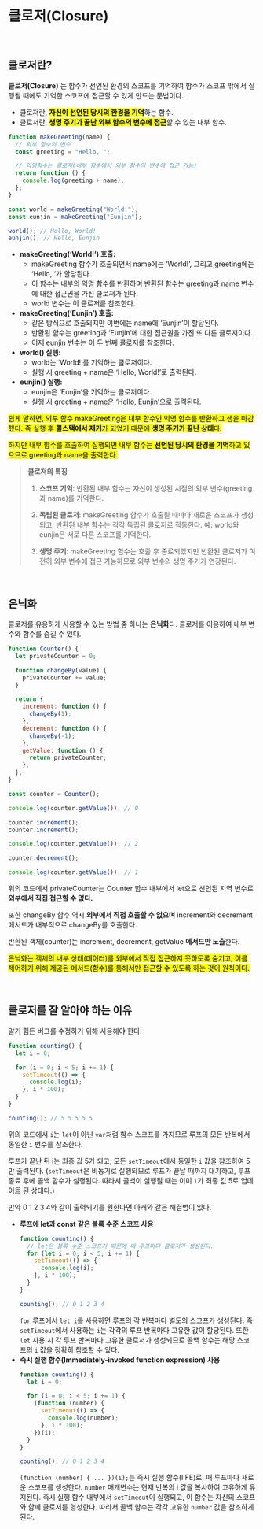 # 클로저(Closure)

<br />

## 클로저란?

**클로저(Closure)** 는 함수가 선언된 환경의 스코프를 기억하여 함수가 스코프 밖에서 실행될 때에도 기억한 스코프에 접근할 수 있게 만드는 문법이다.

- 클로저란, <mark>**자신이 선언된 당시의 환경을 기억**</mark>하는 함수.
- 클로저란, <mark>**생명 주기가 끝난 외부 함수의 변수에 접근**</mark>할 수 있는 내부 함수.

```jsx
function makeGreeting(name) {
  // 외부 함수의 변수
  const greeting = "Hello, ";

  // 익명함수는 클로저(내부 함수에서 외부 함수의 변수에 접근 가능)
  return function () {
    console.log(greeting + name);
  };
}

const world = makeGreeting("World!");
const eunjin = makeGreeting("Eunjin");

world(); // Hello, World!
eunjin(); // Hello, Eunjin
```

- **makeGreeting(’World!’) 호출:**
  - makeGreeting 함수가 호출되면서 name에는 ‘World!’, 그리고 greeting에는 ‘Hello, ‘가 할당된다.
  - 이 함수는 내부의 익명 함수를 반환하며 반환된 함수는 greeting과 name 변수에 대한 접근권을 가진 클로저가 된다.
  - world 변수는 이 클로저를 참조한다.
- **makeGreeting(’Eunjin’) 호출:**
  - 같은 방식으로 호출되지만 이번에는 name에 ‘Eunjin’이 할당된다.
  - 반환된 함수는 greeting과 ‘Eunjin’에 대한 접근권을 가진 또 다른 클로저이다.
  - 이제 eunjin 변수는 이 두 번째 클로저를 참조한다.
- **world() 실행:**
  - world는 ‘World!’를 기억하는 클로저이다.
  - 실행 시 greeting + name은 ‘Hello, World!’로 출력된다.
- **eunjin() 실행:**
  - eunjin은 ‘Eunjin’을 기억하는 클로저이다.
  - 실행 시 greeting + name은 ‘Hello, Eunjin’으로 출력된다.

<mark>쉽게 말하면, 외부 함수 makeGreeting은 내부 함수인 익명 함수를 반환하고 생을 마감했다. 즉 실행 후 **콜스택에서 제거**가 되었기 때문에 **생명 주기가 끝난 상태**다.</mark>

<mark>하지만 내부 함수를 호출하여 실행되면 내부 함수는 **선언된 당시의 환경을 기억**하고 있으므로 greeting과 name을 출력한다.</mark>

> **클로저의 특징**
>
> 1.  **스코프 기억**: 반환된 내부 함수는 자신이 생성된 시점의 외부 변수(greeting과 name)를 기억한다.
>
> 2.  **독립된 클로저**: makeGreeting 함수가 호출될 때마다 새로운 스코프가 생성되고, 반환된 내부 함수는 각각 독립된 클로저로 작동한다. 예: world와 eunjin은 서로 다른 스코프를 기억한다.
>
> 3.  **생명 주기**: makeGreeting 함수는 호출 후 종료되었지만 반환된 클로저가 여전히 외부 변수에 접근 가능하므로 외부 변수의 생명 주기가 연장된다.

<br />

## 은닉화

클로저를 유용하게 사용할 수 있는 방법 중 하나는 **은닉화**다. 클로저를 이용하여 내부 변수와 함수를 숨길 수 있다.

```jsx
function Counter() {
  let privateCounter = 0;

  function changeBy(value) {
    privateCounter += value;
  }

  return {
    increment: function () {
      changeBy(1);
    },
    decrement: function () {
      changeBy(-1);
    },
    getValue: function () {
      return privateCounter;
    },
  };
}

const counter = Counter();

console.log(counter.getValue()); // 0

counter.increment();
counter.increment();

console.log(counter.getValue()); // 2

counter.decrement();

console.log(counter.getValue()); // 1
```

위의 코드에서 privateCounter는 Counter 함수 내부에서 let으로 선언된 지역 변수로 **외부에서 직접 접근할 수 없다.**

또한 changeBy 함수 역시 **외부에서 직접 호출할 수 없으며** increment와 decrement 메서드가 내부적으로 changeBy를 호출한다.

반환된 객체(counter)는 increment, decrement, getValue **메서드만 노출**한다.

<mark>은닉화는 객체의 내부 상태(데이터)를 외부에서 직접 접근하지 못하도록 숨기고, 이를 제어하기 위해 제공된 메서드(함수)를 통해서만 접근할 수 있도록 하는 것이 원칙이다.</mark>

<br />

## 클로저를 잘 알아야 하는 이유

알기 힘든 버그를 수정하기 위해 사용해야 한다.

```jsx
function counting() {
  let i = 0;

  for (i = 0; i < 5; i += 1) {
    setTimeout(() => {
      console.log(i);
    }, i * 100);
  }
}

counting(); // 5 5 5 5 5
```

위의 코드에서 `i`는 `let`이 아닌 `var`처럼 함수 스코프를 가지므로 루프의 모든 반복에서 동일한 `i` 변수를 참조한다.

루프가 끝난 뒤 i는 최종 값 5가 되고, 모든 `setTimeout`에서 동일한 `i` 값을 참조하여 5만 출력된다. (`setTimeout`은 비동기로 실행되므로 루프가 끝날 때까지 대기하고, 루프 종료 후에 콜백 함수가 실행된다. 따라서 콜백이 실행될 때는 이미 `i`가 최종 값 5로 업데이트 된 상태다.)

만약 0 1 2 3 4와 같이 출력되기를 원한다면 아래와 같은 해결법이 있다.

- **루프에 let과 const 같은 블록 수준 스코프 사용**
  ```jsx
  function counting() {
    // let은 블록 수준 스코프기 때문에 매 루프마다 클로저가 생성된다.
    for (let i = 0; i < 5; i += 1) {
      setTimeout(() => {
        console.log(i);
      }, i * 100);
    }
  }

  counting(); // 0 1 2 3 4
  ```
  `for` 루프에서 `let i`를 사용하면 루프의 각 반복마다 별도의 스코프가 생성된다. 즉 `setTimeout`에서 사용하는 `i`는 각각의 루프 반복마다 고유한 값이 할당된다.
  또한 `let` 사용 시 각 루프 반복마다 고유한 클로저가 생성되므로 콜백 함수는 해당 스코프의 `i` 값을 정확히 참조할 수 있다.
- **즉시 실행 함수(Immediately-invoked function expression) 사용**
  ```jsx
  function counting() {
    let i = 0;

    for (i = 0; i < 5; i += 1) {
      (function (number) {
        setTimeout(() => {
          console.log(number);
        }, i * 100);
      })(i);
    }
  }

  counting(); // 0 1 2 3 4
  ```
  `(function (number) { ... })(i);`는 즉시 실행 함수(IIFE)로, 매 루프마다 새로운 스코프를 생성한다.
  `number` 매개변수는 현재 반복의 i 값을 복사하여 고유하게 유지된다.
  즉시 실행 함수 내부에서 `setTimeout`이 실행되고, 이 함수는 자신의 스코프와 함께 클로저를 형성한다. 따라서 콜백 함수는 각각 고유한 `number` 값을 참조하게 된다.
